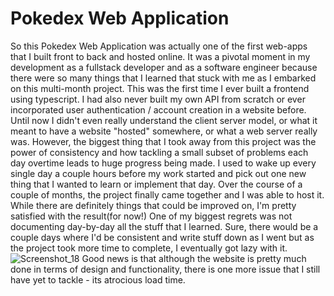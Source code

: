 # Pokedex Web Application

So this Pokedex Web Application was actually one of the first web-apps that I built front to back and hosted online. It was a pivotal moment in my development as a fullstack developer and as a software engineer because there were so many things that I learned that stuck with me as I embarked on this multi-month project. This was the first time I ever built a frontend using typescript. I had also never built my own API from scratch or ever incorporated user authentication / account creation in a website before. Until now I didn't even really understand the client server model, or what it meant to have a website "hosted" somewhere, or what a web server really was. 
However, the biggest thing that I took away from this project was the power of consistency and how tackling a small subset of problems each day overtime leads to huge progress being made. I used to wake up every single day a couple hours before my work started and pick out one new thing that I wanted to learn or implement that day. Over the course of a couple of months, the project finally came together and I was able to host it. While there are definitely things that could be improved on, I'm pretty satisfied with the result(for now!)
One of my biggest regrets was not documenting day-by-day all the stuff that I learned. Sure, there would be a couple days where I'd be consistent and write stuff down as I went but as the project took more time to complete, I eventually got lazy with it. ![Screenshot_18](https://user-images.githubusercontent.com/35361769/187552306-0877e7cd-e88d-4e67-9542-288c06e5716a.png) Good news is that although the website is pretty much done in terms of design and functionality, there is one more issue that I still have yet to tackle - its atrocious load time.
